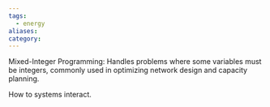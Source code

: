 ```yaml
---
tags:
  - energy
aliases: 
category:
---
```

Mixed-Integer Programming: Handles problems where some variables must be integers, commonly used in optimizing network design and capacity planning.

How to systems interact.

